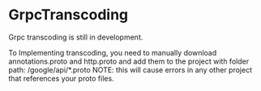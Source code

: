 # GrpcTranscoding

Grpc transcoding is still in development. 

To Implementing transcoding, you need to manually download annotations.proto and http.proto and add them to the project with folder path: /google/api/*.proto
NOTE: this will cause errors in any other project that references your proto files.
